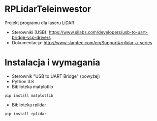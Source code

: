 # RPLidarTeleinwestor
Projekt programu dla laseru LiDAR

- Sterowniki (USB): https://www.silabs.com/developers/usb-to-uart-bridge-vcp-drivers
- Dokumentacja: http://www.slamtec.com/en/Support#rplidar-a-series

# Instalacja i wymagania
- Sterownik "USB to UART Bridge" (powyżej)
- Python 3.8
- Biblioteka matplotlib
 ```batch
pip install matplotlib
```
- Biblioteka rplidar
 ```batch
pip install rplidar
```


